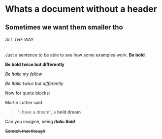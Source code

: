 # Whats a document without a header 

## Sometimes we want them smaller tho

###### ALL THE WAY

Just a sentence to be able to see how some examples work. **Be bold**

__Be bold twice but differently__

_Be Italic my fellow_

*Be Italic twice but differently*

Now for quote blocks:

Martin Luther said 

> "I have a dream", a **bold dream**

Can you imagine, being **_Italic Bold_**

~~Scratch that though~~
